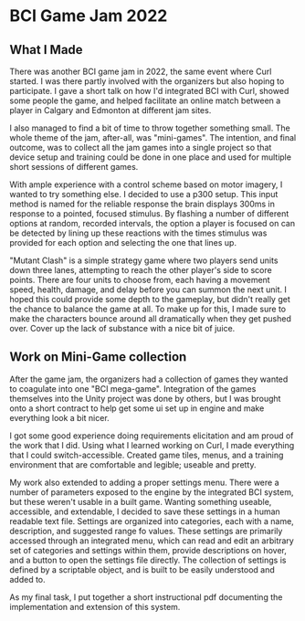 # BCI Game Jam 2022
## What I Made
There was another BCI game jam in 2022, the same event where Curl started. I was there partly involved with the organizers but also hoping to participate. I gave a short talk on how I'd integrated BCI with Curl, showed some people the game, and helped facilitate an online match between a player in Calgary and Edmonton at different jam sites.

I also managed to find a bit of time to throw together something small. The whole theme of the jam, after-all, was "mini-games". The intention, and final outcome, was to collect all the jam games into a single project so that device setup and training could be done in one place and used for multiple short sessions of different games.

With ample experience with a control scheme based on motor imagery, I wanted to try something else. I decided to use a p300 setup. This input method is named for the reliable response the brain displays 300ms in response to a pointed, focused stimulus. By flashing a number of different options at random, recorded intervals, the option a player is focused on can be detected by lining up these reactions with the times stimulus was provided for each option and selecting the one that lines up.

"Mutant Clash" is a simple strategy game where two players send units down three lanes, attempting to reach the other player's side to score points. There are four units to choose from, each having a movement speed, health, damage, and delay before you can summon the next unit. I hoped this could provide some depth to the gameplay, but didn't really get the chance to balance the game at all. To make up for this, I made sure to make the characters bounce around all dramatically when they get pushed over. Cover up the lack of substance with a nice bit of juice.


## Work on Mini-Game collection
After the game jam, the organizers had a collection of games they wanted to coagulate into one "BCI mega-game". Integration of the games themselves into the Unity project was done by others, but I was brought onto a short contract to help get some ui set up in engine and make everything look a bit nicer.

I got some good experience doing requirements elicitation and am proud of the work that I did. Using what I learned working on Curl, I made everything that I could switch-accessible. Created game tiles, menus, and a training environment that are comfortable and legible; useable and pretty.

My work also extended to adding a proper settings menu. There were a number of parameters exposed to the engine by the integrated BCI system, but these weren't usable in a built game. Wanting something useable, accessible, and extendable, I decided to save these settings in a human readable text file. Settings are organized into categories, each with a name, description, and suggested range fo values. These settings are primarily accessed through an integrated menu, which can read and edit an arbitrary set of categories and settings within them, provide descriptions on hover, and a button to open the settings file directly. The collection of settings is defined by a scriptable object, and is built to be easily understood and added to. 

As my final task, I put together a short instructional pdf documenting the implementation and extension of this system.